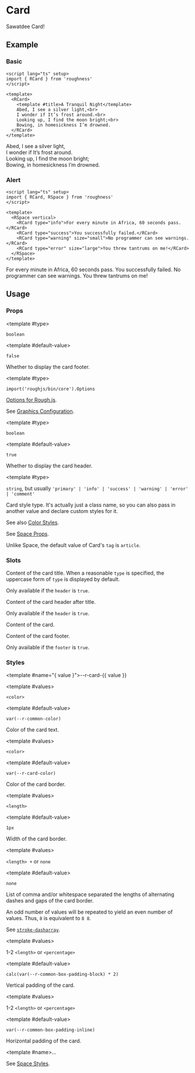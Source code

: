 <script lang="ts" setup>
import { RButton, RCard, RDetails, RSpace, RTable, RText } from 'roughness'
</script>

# Card

Sawatdee Card!

## Example

### Basic

<RDetails>
  <template #summary>Show Code</template>

```vue
<script lang="ts" setup>
import { RCard } from 'roughness'
</script>

<template>
  <RCard>
    <template #title>A Tranquil Night</template>
    Abed, I see a silver light,<br>
    I wonder if It’s frost around.<br>
    Looking up, I find the moon bright;<br>
    Bowing, in homesickness I’m drowned.
  </RCard>
</template>
```

</RDetails>

<RCard>
  <template #title>A Tranquil Night</template>
  Abed, I see a silver light,<br>
  I wonder if It’s frost around.<br>
  Looking up, I find the moon bright;<br>
  Bowing, in homesickness I’m drowned.
</RCard>

### Alert

<RDetails>
  <template #summary>Show Code</template>

```vue
<script lang="ts" setup>
import { RCard, RSpace } from 'roughness'
</script>

<template>
  <RSpace vertical>
    <RCard type="info">For every minute in Africa, 60 seconds pass.</RCard>
    <RCard type="success">You successfully failed.</RCard>
    <RCard type="warning" size="small">No programmer can see warnings.</RCard>
    <RCard type="error" size="large">You threw tantrums on me!</RCard>
  </RSpace>
</template>
```

</RDetails>

<RSpace vertical>
  <RCard type="info">For every minute in Africa, 60 seconds pass.</RCard>
  <RCard type="success">You successfully failed.</RCard>
  <RCard type="warning" size="small">No programmer can see warnings.</RCard>
  <RCard type="error" size="large">You threw tantrums on me!</RCard>
</RSpace>

## Usage

### Props

<RPropsTable>

  <RProp name="footer">

  <template #type>

  `boolean`

  </template>

  <template #default-value>

  `false`

  </template>

  Whether to display the card footer.

  </RProp>

  <RProp name="graphics-options">

  <template #type>

  `import('roughjs/bin/core').Options`

  </template>

  [Options for Rough.js](https://github.com/rough-stuff/rough/wiki#options).

  See [Graphics Configuration](/components/graphics#component-prop).

  </RProp>

  <RProp name="header">

  <template #type>

  `boolean`

  </template>

  <template #default-value>

  `true`

  </template>

  Whether to display the card header.

  </RProp>

  <RProp name="type">

  <template #type>

  `string`, but usually `'primary' | 'info' | 'success' | 'warning' | 'error' | 'comment'`

  </template>

  Card style type. It's actually just a class name, so you can also pass in another value and declare custom styles for it.

  See also [Color Styles](/guide/theme#color-styles).

  </RProp>

  <RProp name="...">

  See [Space Props](/components/space#props).

  Unlike Space, the default value of Card's `tag` is `article`.

  </RProp>

</RPropsTable>

### Slots

<RSlotsTable>

  <RSlot name="title">

  Content of the card title. When a reasonable `type` is specified, the uppercase form of `type` is displayed by default.

  Only available if the `header` is `true`.

  </RSlot>

  <RSlot name="header-end">

  Content of the card header after title.

  Only available if the `header` is `true`.

  </RSlot>

  <RSlot name="default">
    Content of the card.
  </RSlot>

  <RSlot name="footer">

  Content of the card footer.

  Only available if the `footer` is `true`.

  </RSlot>

</RSlotsTable>

### Styles

<RStylesTable>

  <template #name="{ value }">--r-card-{{ value }}</template>

  <RStyle name="color">

  <template #values>

  `<color>`

  </template>

  <template #default-value>

  `var(--r-common-color)`

  </template>

  Color of the card text.

  </RStyle>

  <RStyle name="border-color">

  <template #values>

  `<color>`

  </template>

  <template #default-value>

  `var(--r-card-color)`

  </template>

  Color of the card border.

  </RStyle>

  <RStyle name="border-width">

  <template #values>

  `<length>`

  </template>

  <template #default-value>

  `1px`

  </template>

  Width of the card border.

  </RStyle>

  <RStyle name="border-dash">

  <template #values>

  `<length> +` or `none`

  </template>

  <template #default-value>

  `none`

  </template>

  List of comma and/or whitespace separated the lengths of alternating dashes and gaps of the card border.

  An odd number of values will be repeated to yield an even number of values. Thus, `8` is equivalent to `8 8`.

  See [`stroke-dasharray`](https://developer.mozilla.org/en-US/docs/Web/SVG/Attribute/stroke-dasharray).

  </RStyle>

  <RStyle name="padding-block">

  <template #values>

  1-2 `<length>` or `<percentage>`

  </template>

  <template #default-value>

  `calc(var(--r-common-box-padding-block) * 2)`

  </template>

  Vertical padding of the card.

  </RStyle>

  <RStyle name="padding-inline">

  <template #values>

  1-2 `<length>` or `<percentage>`

  </template>

  <template #default-value>

  `var(--r-common-box-padding-inline)`

  </template>

  Horizontal padding of the card.

  </RStyle>

  <RStyle name="...">

  <template #name>...</template>

  See [Space Styles](/components/space#styles).

  </RStyle>

</RStylesTable>
